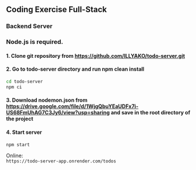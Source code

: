 ## Coding Exercise Full-Stack

### Backend Server

### Node.js is required.

#### 1. Clone git repository from https://github.com/ILLYAKO/todo-server.git

#### 2. Go to todo-server directory and run npm clean install

```Bash
cd todo-server
npm ci
```
#### 3. Download nodemon.json from https://drive.google.com/file/d/1WjgQbuYEaUDFx7i-US68FmUhAG7C3Jy6/view?usp=sharing and save in the root directory of the project

#### 4. Start server

```Bash
npm start
```

Online:<br/>
`https://todo-server-app.onrender.com/todos`